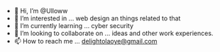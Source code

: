 - 👋 Hi, I’m @Ulloww
- 👀 I’m interested in ... web design an things related to that
- 🌱 I’m currently learning ... cyber security
- 💞️ I’m looking to collaborate on ...  ideas and other work experiences.
- 📫 How to reach me ... delightolaoye@gmail.com

<!---
Ulloww/Ulloww is a ✨ special ✨ repository because its `README.md` (this file) appears on your GitHub profile.
You can click the Preview link to take a look at your changes.
--->
